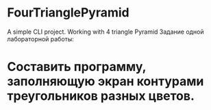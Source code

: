 # FourTrianglePyramid
A simple CLI project. Working with 4 triangle Pyramid
Задание одной лабораторной работы:
<h1>Составить программу, заполняющую экран контурами треугольников разных
цветов.</h1>
